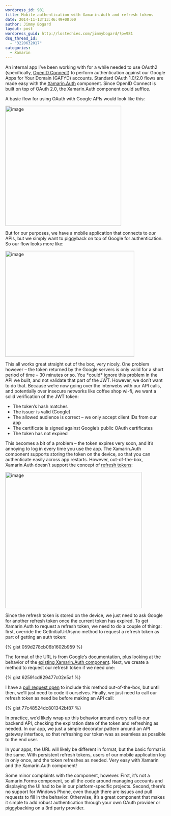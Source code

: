 ```yaml
---
wordpress_id: 981
title: Mobile authentication with Xamarin.Auth and refresh tokens
date: 2014-11-13T13:46:49+00:00
author: Jimmy Bogard
layout: post
wordpress_guid: http://lostechies.com/jimmybogard/?p=981
dsq_thread_id:
  - "3220632017"
categories:
  - Xamarin
---
```

An internal app I’ve been working with for a while needed to use OAuth2 (specifically, [OpenID Connect](http://openid.net/connect/)) to perform authentication against our Google Apps for Your Domain (GAFYD) accounts. Standard OAuth 1.0/2.0 flows are made easy with the [Xamarin.Auth](https://components.xamarin.com/view/xamarin.auth) component. Since OpenID Connect is built on top of OAuth 2.0, the Xamarin.Auth component could suffice.

A basic flow for using OAuth with Google APIs would look like this:

[<img style="border-top: 0px;border-right: 0px;border-bottom: 0px;padding-top: 0px;padding-left: 0px;border-left: 0px;padding-right: 0px" border="0" alt="image" src="http://lostechies.com/jimmybogard/files/2014/11/image_thumb.png" width="364" height="377" />](http://lostechies.com/jimmybogard/files/2014/11/image.png)

But for our purposes, we have a mobile application that connects to _our_ APIs, but we simply want to piggyback on top of Google for authentication. So our flow looks more like:

[<img style="border-top: 0px;border-right: 0px;border-bottom: 0px;padding-top: 0px;padding-left: 0px;border-left: 0px;padding-right: 0px" border="0" alt="image" src="http://lostechies.com/jimmybogard/files/2014/11/image_thumb1.png" width="405" height="333" />](http://lostechies.com/jimmybogard/files/2014/11/image1.png)

This all works great straight out of the box, very nicely. One problem however – the token returned by the Google servers is only valid for a short period of time – 30 minutes or so. You \*could\* ignore this problem in the API we built, and not validate that part of the JWT. However, we don’t want to do that. Because we’re now going over the interwebs with our API calls, and potentially over insecure networks like coffee shop wi-fi, we want a solid verification of the JWT token:

  * The token’s hash matches
  * The issuer is valid (Google)
  * The allowed audience is correct – we only accept client IDs from our app
  * The certificate is signed against Google’s public OAuth certificates
  * The token has not expired

This becomes a bit of a problem – the token expires very soon, and it’s annoying to log in every time you use the app. The Xamarin.Auth component supports storing the token on the device, so that you can authenticate easily across app restarts. However, out-of-the-box, Xamarin.Auth doesn’t support the concept of [refresh tokens](https://developers.google.com/accounts/docs/OAuth2WebServer#refresh):

[<img style="border-top: 0px;border-right: 0px;border-bottom: 0px;padding-top: 0px;padding-left: 0px;border-left: 0px;padding-right: 0px" border="0" alt="image" src="http://lostechies.com/jimmybogard/files/2014/11/image_thumb2.png" width="428" height="428" />](http://lostechies.com/jimmybogard/files/2014/11/image2.png)

Since the refresh token is stored on the device, we just need to ask Google for another refresh token once the current token has expired. To get Xamarin.Auth to request a refresh token, we need to do a couple of things: first, override the GetInitialUrlAsync method to request a refresh token as part of getting an auth token:

{% gist 059d278cb06b1602b959 %}

The format of the URL is from Google’s documentation, plus looking at the behavior of the [existing Xamarin.Auth component](https://github.com/xamarin/Xamarin.Auth/blob/master/src/Xamarin.Auth/OAuth2Authenticator.cs#L210). Next, we create a method to request our refresh token if we need one:

{% gist 62591cd829477c02e5af %}

I have a [pull request open](https://github.com/xamarin/Xamarin.Auth/pull/79) to include this method out-of-the-box, but until then, we’ll just need to code it ourselves. Finally, we just need to call our refresh token as need be before making an API call:

{% gist 77c48524dc801342bf87 %}

In practice, we’d likely wrap up this behavior around every call to our backend API, checking the expiration date of the token and refreshing as needed. In our app, we just a simple decorator pattern around an API gateway interface, so that refreshing our token was as seamless as possible to the end user.

In your apps, the URL will likely be different in format, but the basic format is the same. With persistent refresh tokens, users of our mobile application log in only once, and the token refreshes as needed. Very easy with Xamarin and the Xamarin.Auth component!

Some minor complaints with the component, however. First, it’s not a Xamarin.Forms component, so all the code around managing accounts and displaying the UI had to be in our platform-specific projects. Second, there’s no support for Windows Phone, even though there are issues and pull requests to fill in the behavior. Otherwise, it’s a great component that makes it simple to add robust authentication through your own OAuth provider or piggybacking on a 3rd party provider.